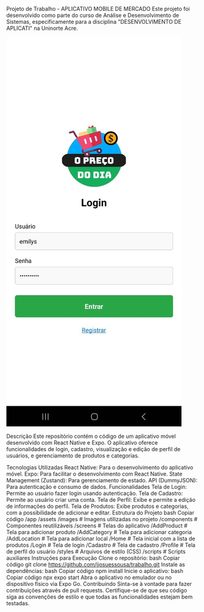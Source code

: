 Projeto de Trabalho -  APLICATIVO MOBILE DE MERCADO
Este projeto foi desenvolvido como parte do curso de Análise e Desenvolvimento de Sistemas, especificamente para a disciplina "DESENVOLVIMENTO DE APLICATI" na Uninorte Acre.

<img src ='https://github.com/jjosuessousa/PROJETO-APP-MERCADO/blob/master/assets/images/REAME%20LOGIN.jpg?raw=true'/>

Descrição
Este repositório contém o código de um aplicativo móvel desenvolvido com React Native e Expo. O aplicativo oferece funcionalidades de login, cadastro, visualização e edição de perfil de usuários, e gerenciamento de produtos e categorias.



Tecnologias Utilizadas
React Native: Para o desenvolvimento do aplicativo móvel.
Expo: Para facilitar o desenvolvimento com React Native.
State Management (Zustand): Para gerenciamento de estado.
API (DummyJSON): Para autenticação e consumo de dados.
Funcionalidades
Tela de Login: Permite ao usuário fazer login usando autenticação.
Tela de Cadastro: Permite ao usuário criar uma conta.
Tela de Perfil: Exibe e permite a edição de informações do perfil.
Tela de Produtos: Exibe produtos e categorias, com a possibilidade de adicionar e editar.
Estrutura do Projeto
bash
Copiar código
/app
  /assets
    /images       # Imagens utilizadas no projeto
  /components     # Componentes reutilizáveis
  /screens        # Telas do aplicativo
    /AddProduct    # Tela para adicionar produto
    /AddCategory   # Tela para adicionar categoria
    /AddLocation   # Tela para adicionar local
    /Home          # Tela inicial com a lista de produtos
    /Login         # Tela de login
    /Cadastro      # Tela de cadastro
    /Profile       # Tela de perfil do usuário
  /styles         # Arquivos de estilo (CSS)
  /scripts        # Scripts auxiliares
Instruções para Execução
Clone o repositório:
bash
Copiar código
git clone https://github.com/jjosuessousa/trabalho.git
Instale as dependências:
bash
Copiar código
npm install
Inicie o aplicativo:
bash
Copiar código
npx expo start
Abra o aplicativo no emulador ou no dispositivo físico via Expo Go.
Contribuindo
Sinta-se à vontade para fazer contribuições através de pull requests. Certifique-se de que seu código siga as convenções de estilo e que todas as funcionalidades estejam bem testadas.